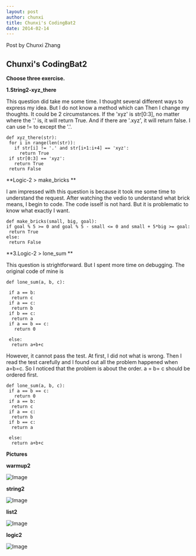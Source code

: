 ```yaml
---
layout: post
author: chunxi
title: Chunxi's CodingBat2
date: 2014-02-14
---
```


Post by Chunxi Zhang

## Chunxi's CodingBat2

**Choose three exercise.**


**1.String2-xyz_there**


 This question did take me some time. I thought several different ways to express my idea. But I do not know a method which can
 Then I change my thoughts. It could be 2 circumstances. If the 'xyz' is str[0:3], no matter where the '.' is, it will return
 True. And if there are '.xyz', it will return false. I can use != to except the '.'.
 
 
 ```
 def xyz_there(str):
  for i in range(len(str)):
    if str[i] != '.' and str[i+1:i+4] == 'xyz':
      return True
  if str[0:3] == 'xyz':
    return True
  return False
 ```
 
 **Logic-2 > make_bricks **
 
 
 I am impressed with this question is because it took me some time to understand the request. After watching the vedio to understand
what brick means, I begin to code. The code isself is not hard. But it is problematic to know what exactly I want. 
 
  ```
 def make_bricks(small, big, goal):
  if goal % 5 >= 0 and goal % 5 - small <= 0 and small + 5*big >= goal:
   return True
  else:
   return False
  ```
   
  
  **3.Logic-2 > lone_sum **
 
 This question is strightforward. But I spent more time on debugging. The original code of mine is
 
 ```
def lone_sum(a, b, c):
  
  if a == b:
   return c
  if a == c:
   return b
  if b == c:
   return a
  if a == b == c:
    return 0
    
  else:
   return a+b+c
 
 ```

However, it cannot pass the test. At first, I did not what is wrong. Then I read the test carefully and I found out all the problem
happened when a=b=c. So I noticed that the problem is about the order. a = b= c should be ordered first.
 
 ```
def lone_sum(a, b, c):
  if a == b == c:
    return 0
  if a == b:
   return c
  if a == c:
   return b
  if b == c:
   return a
  
  else:
   return a+b+c
 
 ```
 
 **Pictures**
 
 **warmup2**
 
 ![Image](http://farm3.staticflickr.com/2825/12522673384_ba1eac389f_m.jpg)
 
 **string2**
 
 ![Image](http://farm6.staticflickr.com/5516/12522685604_d424de12a5_m.jpg)
 
 **list2**
 
 ![Image](http://farm8.staticflickr.com/7348/12522205865_50f00c22f2_m.jpg)
 
 **logic2**
 
 ![Image](http://farm4.staticflickr.com/3789/12522217755_815f9b86cc_m.jpg)
 
 
  
  
  
